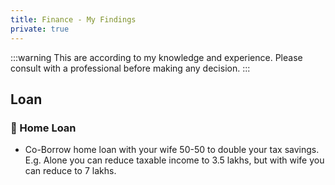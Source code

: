 ```yaml
---
title: Finance - My Findings
private: true
---
```


:::warning
This are according to my knowledge and experience. Please consult with a professional before making any decision.
:::

## Loan

### 🏡 Home Loan

- Co-Borrow home loan with your wife 50-50 to double your tax savings. E.g. Alone you can reduce taxable income to 3.5 lakhs, but with wife you can reduce to 7 lakhs.
